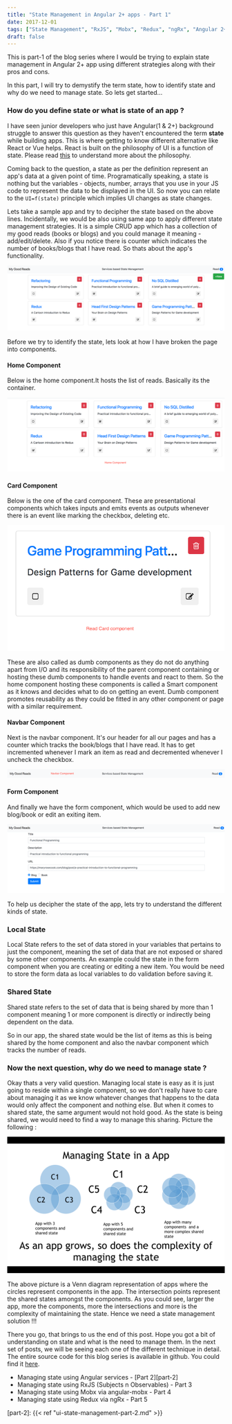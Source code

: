 ```yaml
---
title: "State Management in Angular 2+ apps - Part 1"
date: 2017-12-01
tags: ["State Management", "RxJS", "Mobx", "Redux", "ngRx", "Angular 2+"]
draft: false
---
```


This is part-1 of the blog series where I would be trying to explain state management in Angular 2+ app using different strategies along with their pros and cons.

In this part, I will try to demystify the term state, how to identify state and why do we need to manage state. So lets get started...

### How do you define state or what is state of an app ?

I have seen junior developers who just have Angular(1 & 2+) background struggle to answer this question as they haven't encountered the term **state** while building apps. This is where getting to know different alternative like React or Vue helps. React is built on the philosophy of UI is a function of state. Please read [this][ui-function-of-state] to understand more about the philosophy.

Coming back to the question, a state as per the definition represent an app's data at a given point of time.
Programatically speaking, a state is nothing but the variables - objects, number, arrays that you use in your JS code to represent the data to be displayed in the UI. So now you can relate to the `UI=f(state)` principle which implies UI changes as state changes.

Lets take a sample app and try to decipher the state based on the above lines. Incidentally, we would be also using same app to apply different state management strategies. It is a simple CRUD app which has a collection of my good reads (books or blogs) and you could manage it meaning - add/edit/delete. Also if you notice there is counter which indicates the number of books/blogs that I have read. So thats about the app's functionality.

![alt text][good-reads-landing]

Before we try to identify the state, lets look at how I have broken the page into components. 

#### Home Component
Below is the home component.It hosts the list of reads. Basically its the container.  

![alt text][good-reads-home-component]

#### Card Component
Below is the one of the card component. These are presentational components which takes inputs and emits events as outputs whenever there is an event like marking the checkbox, deleting etc. 

![alt text][read-card-component]

These are also called as dumb components as they do not do anything apart from I/O and its responsibility of the parent component containing or hosting these dumb components to handle events and react to them. So the home component hosting these components is called a Smart component as it knows and decides what to do on getting an event. Dumb component promotes reusability as they could be fitted in any other component or page with a similar requirement.

#### Navbar Component

Next is the navbar component. It's our header for all our pages and has a counter which tracks the book/blogs that I have read. It has to get incremented whenever I mark an item as read and decremented whenever I uncheck the checkbox.

![alt text][good-reads-navbar-component]

#### Form Component

And finally we have the form component, which would be used to add new blog/book or edit an exiting item.

![alt text][good-reads-form-component]

To help us decipher the state of the app, lets try to understand the different kinds of state.

### Local State
Local State refers to the set of data stored in your variables that pertains to just the component, meaning the set of data that are not exposed or shared by some other components. An example could the state in the form component when you are creating or editing a new item. You would be need to store the form data as local variables to do validation before saving it.

### Shared State
Shared state refers to the set of data that is being shared by more than 1 component meaning 1 or more component is directly or indirectly being dependent on the data.

So in our app, the shared state would be the list of items as this is being shared by the home component and also the navbar component which tracks the number of reads.


### Now the next question, why do we need to manage state ?

Okay thats a very valid question. Managing local state is easy as it is just going to reside within a single component, so we don't really have to care about managing it as we know whatever changes that happens to the data would only affect the component and nothing else. But when it comes to shared state, the same argument would not hold good. As the state is being shared, we would need to find a way to manage this sharing. Picture the following :

![alt text][state-management-compexity]

The above picture is a Venn diagram representation of apps where the circles represent components in the app. The intersection points represent the shared states amongst the components. As you could see, larger the app, more the components, more the intersections and more is the complexity of maintaining the state. Hence we need a state management solution !!!

There you go, that brings to us the end of this post. Hope you got a bit of understanding on state and what is the need to manage them. In the next set of posts, we will be seeing each one of the different technique in detail. The entire source code for this blog series is available in github. You could find it [here][github-repo].

* Managing state using Angular services - [Part 2][part-2]
* Managing state using RxJS (Subjects n Observables) - Part 3
* Managing state using Mobx via angular-mobx - Part 4
* Managing state using Redux via ngRx - Part 5


[ui-function-of-state]: http://beletsky.net/2016/04/the-functional-approach-to-ui.html
[good-reads-landing]: /img/my-good-reads-landing.png
[good-reads-state]: /img/my-good-reads-with-state.png
[good-reads-home-component]: /img/home-component.png
[good-reads-navbar-component]: /img/navbar-component.png
[good-reads-form-component]: /img/form-component.png
[read-card-component]: /img/read-card-component.png
[state-management-compexity]: /img/state-mgmt-complexity.png
[github-repo]: https://github.com/sundarcodes/my-good-reads-app
[part-2]: {{< ref "ui-state-management-part-2.md" >}}


